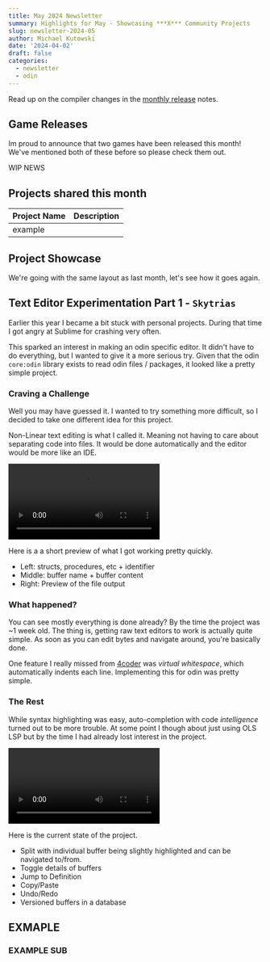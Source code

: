 ```yaml
---
title: May 2024 Newsletter
summary: Highlights for May - Showcasing ***X*** Community Projects
slug: newsletter-2024-05
author: Michael Kutowski
date: '2024-04-02' 
draft: false
categories:
  - newsletter
  - odin
---
```


Read up on the compiler changes in the [monthly release](https://github.com/odin-lang/Odin/releases/tag/dev-2024-05) notes.

## Game Releases

Im proud to announce that two games have been released this month! We've mentioned both of these before so please check them out.

WIP NEWS

## Projects shared this month

| Project Name | Description |
| --- | --- | 
| example |  |

## Project Showcase

We're going with the same layout as last month, let's see how it goes again. 

## Text Editor Experimentation Part 1 - `Skytrias`

Earlier this year I became a bit stuck with personal projects. During that time I got angry at Sublime for crashing very often.

This sparked an interest in making an odin specific editor. It didn't have to do everything, but I wanted to give it a more serious try. Given that the odin `core:odin` library exists to read odin files / packages, it looked like a pretty simple project.

### Craving a Challenge 

Well you may have guessed it. I wanted to try something more difficult, so I decided to take one different idea for this project.

Non-Linear text editing is what I called it. Meaning not having to care about separating code into files. It would be done automatically and the editor would be more like an IDE. 

<video class="ratio ratio-16x9 mb-1 rounded" controls src="/images/news/2024-05-skytrias1.mp4"></video>

Here is a a short preview of what I got working pretty quickly. 
- Left: structs, procedures, etc + identifier
- Middle: buffer name + buffer content
- Right: Preview of the file output

### What happened?

You can see mostly everything is done already? By the time the project was ~1 week old. The thing is, getting raw text editors to work is actually quite simple. As soon as you can edit bytes and navigate around, you're basically done. 

One feature I really missed from [4coder](https://4coder.net/) was *virtual whitespace*, which automatically indents each line. Implementing this for odin was pretty simple.

### The Rest

While syntax highlighting was easy, auto-completion with code *intelligence* turned out to be more trouble. At some point I though about just using OLS LSP but by the time I had already lost interest in the project.

<video class="ratio ratio-16x9 mb-1 rounded" controls src="/images/news/2024-05-skytrias2.mp4"></video>

Here is the current state of the project.
- Split with individual buffer being slightly highlighted and can be navigated to/from.
- Toggle details of buffers
- Jump to Definition
- Copy/Paste
- Undo/Redo
- Versioned buffers in a database

## EXMAPLE

### EXAMPLE SUB
